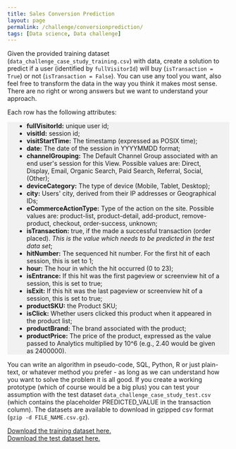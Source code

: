 ```yaml
---
title: Sales Conversion Prediction
layout: page
permalink: /challenge/conversionprediction/
tags: [Data science, Data challenge]
---
```


Given the provided training dataset (```data_challenge_case_study_training.csv```) with data, create a solution to predict if a user (identified by ```fullVisitorId```) will buy (```isTransaction = True```) or not (```isTransaction = False```). You can use any tool you want, also feel free to transform the data in the way you think it makes most sense. There are no right or wrong answers but we want to understand your approach.

Each row has the following attributes:


<div style="background-color:rgba(0, 0, 0, 0.0470588); text-align:left; vertical-align: middle; padding:0px 20px;">
 <ul style="list-style-type:disc;">
    <li><b>fullVisitorId:</b> unique user id;</li>
    <li><b>visitId:</b> session id;</li>
    <li><b>visitStartTime:</b> The timestamp (expressed as POSIX time);</li>
    <li><b>date:</b> The date of the session in YYYYMMDD format;</li>
    <li><b>channelGrouping:</b> The Default Channel Group associated with an end user's session for this View. Possible values are: Direct, Display, Email, Organic Search, Paid Search, Referral, Social, (Other);</li>
    <li><b>deviceCategory:</b> The type of device (Mobile, Tablet, Desktop);</li>
    <li><b>city:</b> Users' city, derived from their IP addresses or Geographical IDs;</li>
    <li><b>eCommerceActionType:</b> Type of the action on the site. Possible values are: product-list, product-detail, add-product, remove-product, checkout, order-success, unknown;</li>
    <li><b>isTransaction:</b> true, if the made a successful transaction (order placed). <i>This is the value which needs to be predicted in the test data set</i>;</li>
    <li><b>hitNumber:</b> The sequenced hit number. For the first hit of each session, this is set to 1;</li>
    <li><b>hour:</b> The hour in which the hit occurred (0 to 23);</li>
    <li><b>isEntrance:</b> If this hit was the first pageview or screenview hit of a session, this is set to true;</li>
    <li><b>isExit:</b> If this hit was the last pageview or screenview hit of a session, this is set to true;</li>
    <li><b>productSKU:</b> the Product SKU;</li>
    <li><b>isClick:</b> Whether users clicked this product when it appeared in the product list;</li>
    <li><b>productBrand:</b> The brand associated with the product;</li>
    <li><b>productPrice:</b> The price of the product, expressed as the value passed to Analytics multiplied by 10^6 (e.g., 2.40 would be given as 2400000).</li>
</ul>
 </div>

You can write an algorithm in pseudo-code, SQL, Python, R or just plain-text, or whatever method you prefer - as long as we can understand how you want to solve the problem it is all good. If you create a working prototype (which of course would be a big plus) you can test your assumption with the test dataset ```data_challenge_case_study_test.csv``` (which contains the placeholder PREDICTED_VALUE in the transaction column). The datasets are available to download in gzipped csv format (```gzip -d FILE_NAME.csv.gz```).

[Download the training dataset here.](https://drive.google.com/file/d/11IOZTBkOxXt9z7tE12B4Skz3oyw60MIV/view?usp=sharing)<br>
[Download the test dataset here.](https://drive.google.com/file/d/1rFsRexhruCxl6MFPAe3JVjwK-wTxRzAW/view?usp=sharing)
